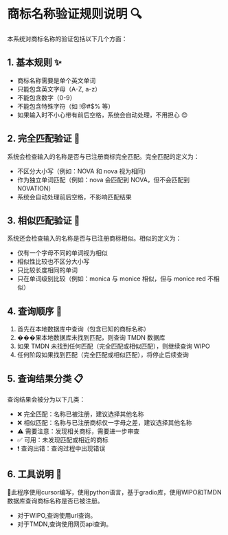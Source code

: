 # 商标名称验证规则说明 🔍

本系统对商标名称的验证包括以下几个方面：

## 1. 基本规则 ✨
- 商标名称需要是单个英文单词
- 只能包含英文字母（A-Z, a-z）
- 不能包含数字（0-9）
- 不能包含特殊字符（如 !@#$% 等）
- 如果输入时不小心带有前后空格，系统会自动处理，不用担心 😊

## 2. 完全匹配验证 🎯
系统会检查输入的名称是否与已注册商标完全匹配。完全匹配的定义为：
- 不区分大小写（例如：NOVA 和 nova 视为相同）
- 作为独立单词匹配（例如：nova 会匹配到 NOVA，但不会匹配到 NOVATION）
- 系统会自动处理前后空格，不影响匹配结果

## 3. 相似匹配验证 👀
系统还会检查输入的名称是否与已注册商标相似。相似的定义为：
- 仅有一个字母不同的单词视为相似
- 相似性比较也不区分大小写
- 只比较长度相同的单词
- 只在单词级别比较（例如：monica 与 monice 相似，但与 monice red 不相似）

## 4. 查询顺序 🔄
1. 首先在本地数据库中查询（包含已知的商标名称）
2. ���果本地数据库未找到匹配，则查询 TMDN 数据库
3. 如果 TMDN 未找到任何匹配（完全匹配或相似匹配），则继续查询 WIPO
4. 任何阶段如果找到匹配（完全匹配或相似匹配），将停止后续查询

## 5. 查询结果分类 📋
查询结果会被分为以下几类：
- ❌ 完全匹配：名称已被注册，建议选择其他名称
- ❌ 相似匹配：名称与已注册商标仅一字母之差，建议选择其他名称
- ⚠️ 需要注意：发现相关商标，需要进一步审查
- ✅ 可用：未发现匹配或相近的商标
- ❗ 查询出错：查询过程中出现错误 

## 6. 工具说明 🤖
🤖此程序使用cursor编写，使用python语言，基于gradio库，使用WIPO和TMDN数据库查询商标名称是否已被注册。
- 对于WIPO,查询使用url查询。
- 对于TMDN,查询使用网页api查询。